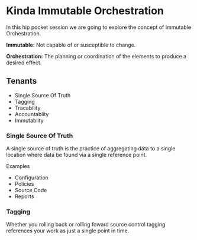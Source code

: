 # Kinda Immutable Orchestration

In this hip pocket session we are going to explore the concept of Immutable Orchestration.

**Immutable:** Not capable of or susceptible to change.

**Orchestration:** The planning or coordination of the elements to produce a desired effect.

## Tenants
* Single Source Of Truth
* Tagging
* Tracability
* Accountablity
* Immutablity

### Single Source Of Truth
A single source of truth is the practice of aggregating data to a single location where data be found via a single reference point.

Examples
* Configuration
* Policies
* Source Code
* Reports

### Tagging
Whether you rolling back or rolling foward source control tagging references your work as just a single point in time.

### 

